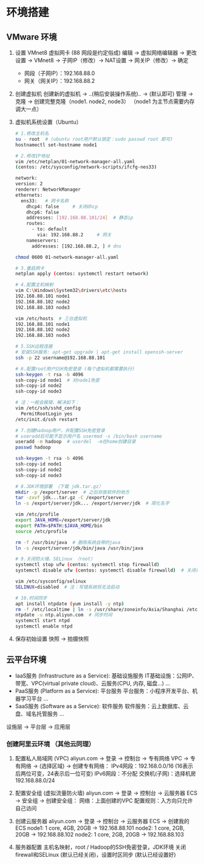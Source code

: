 # 环境搭建

## VMware 环境
1. 设置 VMnet8 虚拟网卡 (88 网段是约定俗成)
   编辑 -> 虚拟网络编辑器 -> 更改设置 -> VMnet8 -> 子网IP（修改）-> NAT设置 -> 网关IP（修改）-> 确定
   - 网段（子网IP）：192.168.88.0
   - 网关（网关IP）：192.168.88.2

2. 创建虚拟机
   创建新的虚拟机 -> ..(稍后安装操作系统).. -> (默认即可)
   管理 -> 克隆 -> 创建完整克隆（node1. node2, node3）
   （node1 为主节点需要内存调大一点）

3. 虚拟机系统设置（Ubuntu）
   ```bash
   # 1.修改主机名
   su - root  # (ubuntu root用户默认锁定：sudo passwd root 即可)
   hostnamectl set-hostname node1
   
   # 2.修改IP地址
   vim /etc/netplan/01-network-manager-all.yaml 
   (centos: /etc/sysconfig/network-scripts/ifcfg-nes33)
   
   network:
   version: 2
   renderer: NetworkManager
   ethernets:
     ens33:   # 网卡名称
       dhcp4: false     # 关闭dhcp
       dhcp6: false
       addresses: [192.168.88.101/24]  # 静态ip
       routes:
         - to: default
           via: 192.168.88.2     # 网关
       nameservers:
         addresses: [192.168.88.2, ] # dns
   
   chmod 0600 01-network-manager-all.yaml
   
   # 3.重启网卡
   netplan apply (centos: systemctl restart network)
   
   # 4.配置主机映射
   vim C:\Windows\System32\drivers\etc\hosts
   192.168.88.101 node1
   192.168.88.102 node2
   192.168.88.103 node3
   
   vim /etc/hosts  # 三台虚拟机
   192.168.88.101 node1
   192.168.88.102 node2
   192.168.88.103 node3
   
   # 5.SSH远程连接
   # 安装SSH服务: apt-get upgrade | apt-get install openssh-server
   ssh -p 22 username@192.168.88.101
   
   # 6.配置root用户SSH免密登录 (每个虚拟机都需要执行)
   ssh-keygen -t rsa -b 4096
   ssh-copy-id node1  # 对node1免密
   ssh-copy-id node2
   ssh-copy-id node3
   
   # 注：一般会报错，解决如下：
   vim /etc/ssh/sshd_config 
     PermitRootLogin yes 
   /etc/init.d/ssh restart
   
   # 7.创建hadoop用户，并配置SSH免密登录
   # useradd后可能不显示用户名 usermod -s /bin/bash username
   useradd -m hadoop  # userdel  -m在home创建目录
   passwd hadoop
   
   ssh-keygen -t rsa -b 4096
   ssh-copy-id node1
   ssh-copy-id node2
   ssh-copy-id node3
   
   # 8.JDK环境部署 （下载 jdk.tar.gz）
   mkdir -p /export/server  # 之后存放软件的地方
   tar -zxvf jdk...tar.gz -C /export/server
   ln -s /export/server/jdk... /export/server/jdk  # 简化名字
   
   vim /etc/profile
   export JAVA_HOME=/export/server/jdk
   export PATH=$PATH:$JAVA_HOME/bin
   source /etc/profile
   
   rm -f /usr/bin/java  # 删除系统自带的java
   ln -s /export/server/jdk/bin/java /usr/bin/java
   
   # 9.关闭防火墙、SELinux （root）
   systemctl stop ufw (centos: systemctl stop firewalld)
   systemctl disable ufw (centos: systemctl disable firewalld)  # 关闭开机自启
   
   vim /etc/sysconfig/selinux
   SELINUX=disabled  # 注：写错系统将无法启动
   
   # 10.时间同步
   apt install ntpdate (yum install -y ntp)
   rm -f /etc/localtime | ln -s /usr/share/zoneinfo/Asia/Shanghai /etc/localtime  # 更新时区
   ntpdate -u ntp.aliyun.com  # 同步时间
   systemctl start ntpd
   systemctl enable ntpd
   ```

4. 保存初始设置
   快照 -> 拍摄快照

## 云平台环境
- IaaS服务 (Infrastructure as a Service): 基础设施服务
   IT基础设施：公网IP、带宽、VPC(virtual private cloud)、云服务(CPU, 内存, 磁盘...) ...
- PaaS服务 (Platform as a Service): 平台服务
   平台服务：小程序开发平台、机器学习平台 ...
- SaaS服务 (Software as a Service): 软件服务
   软件服务：云上数据库、云盘、域名托管服务 ...

设施层 -> 平台层 -> 应用层

### 创建阿里云环境 （其他云同理）
1. 配置私人局域网 (VPC)
aliyun.com -> 登录 -> 控制台 -> 专有网络 VPC -> 专有网络 -> (选择区域) -> 创建专有网络：
   IPv4网段：192.168.0.0/16  (16表示后两位可变，24表示后一位可变)
   IPv6网段：不分配
   交换机(子网)：选择机房 192.168.88.0/24

2. 配置安全组 (虚拟流量防火墙)
aliyun.com -> 登录 -> 控制台 -> 云服务器 ECS -> 安全组 -> 创建安全组：
   网络：上面创建的VPC
   配置规则：入方向只允许自己访问

3. 创建云服务器
aliyun.com -> 登录 -> 控制台 -> 云服务器 ECS -> 创建我的ECS
   node1: 1 core, 4GB, 20GB -> 192.168.88.101
   node2: 1 core, 2GB, 20GB -> 192.168.88.102
   node2: 1 core, 2GB, 20GB -> 192.168.88.103

4. 服务器配置
   主机名映射，root / Hadoop的SSH免密登录，JDK环境
   关闭firewall和SELinux (默认已经关闭)，设置时区同步 (默认已经设置好)
